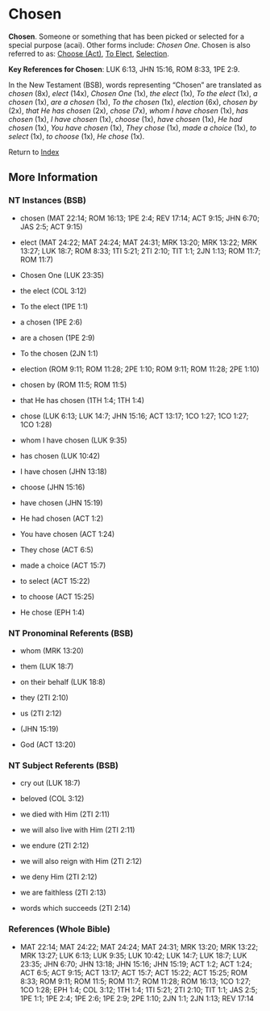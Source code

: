 # Chosen
**Chosen**. 
Someone or something that has been picked or selected for a special purpose (acai). 
Other forms include: 
*Chosen One*. 
Chosen is also referred to as: 
[Choose (Act)](Choose.md), [To Elect](Elect.md), [Selection](Selection.md). 


**Key References for Chosen**: 
LUK 6:13, JHN 15:16, ROM 8:33, 1PE 2:9. 




In the New Testament (BSB), words representing “Chosen” are translated as 
*chosen* (8x), *elect* (14x), *Chosen One* (1x), *the elect* (1x), *To the elect* (1x), *a chosen* (1x), *are a chosen* (1x), *To the chosen* (1x), *election* (6x), *chosen by* (2x), *that He has chosen* (2x), *chose* (7x), *whom I have chosen* (1x), *has chosen* (1x), *I have chosen* (1x), *choose* (1x), *have chosen* (1x), *He had chosen* (1x), *You have chosen* (1x), *They chose* (1x), *made a choice* (1x), *to select* (1x), *to choose* (1x), *He chose* (1x). 


Return to [Index](00-Index.md)

## More Information

### NT Instances (BSB)

* chosen (MAT 22:14; ROM 16:13; 1PE 2:4; REV 17:14; ACT 9:15; JHN 6:70; JAS 2:5; ACT 9:15)

* elect (MAT 24:22; MAT 24:24; MAT 24:31; MRK 13:20; MRK 13:22; MRK 13:27; LUK 18:7; ROM 8:33; 1TI 5:21; 2TI 2:10; TIT 1:1; 2JN 1:13; ROM 11:7; ROM 11:7)

* Chosen One (LUK 23:35)

* the elect (COL 3:12)

* To the elect (1PE 1:1)

* a chosen (1PE 2:6)

* are a chosen (1PE 2:9)

* To the chosen (2JN 1:1)

* election (ROM 9:11; ROM 11:28; 2PE 1:10; ROM 9:11; ROM 11:28; 2PE 1:10)

* chosen by (ROM 11:5; ROM 11:5)

* that He has chosen (1TH 1:4; 1TH 1:4)

* chose (LUK 6:13; LUK 14:7; JHN 15:16; ACT 13:17; 1CO 1:27; 1CO 1:27; 1CO 1:28)

* whom I have chosen (LUK 9:35)

* has chosen (LUK 10:42)

* I have chosen (JHN 13:18)

* choose (JHN 15:16)

* have chosen (JHN 15:19)

* He had chosen (ACT 1:2)

* You have chosen (ACT 1:24)

* They chose (ACT 6:5)

* made a choice (ACT 15:7)

* to select (ACT 15:22)

* to choose (ACT 15:25)

* He chose (EPH 1:4)



### NT Pronominal Referents (BSB)

* whom (MRK 13:20)

* them (LUK 18:7)

* on their behalf (LUK 18:8)

* they (2TI 2:10)

* us (2TI 2:12)

*  (JHN 15:19)

* God (ACT 13:20)



### NT Subject Referents (BSB)

* cry out (LUK 18:7)

* beloved (COL 3:12)

* we died with Him (2TI 2:11)

* we will also live with Him (2TI 2:11)

* we endure (2TI 2:12)

* we will also reign with Him (2TI 2:12)

* we deny Him (2TI 2:12)

* we are faithless (2TI 2:13)

* words which succeeds (2TI 2:14)



### References (Whole Bible)

* MAT 22:14; MAT 24:22; MAT 24:24; MAT 24:31; MRK 13:20; MRK 13:22; MRK 13:27; LUK 6:13; LUK 9:35; LUK 10:42; LUK 14:7; LUK 18:7; LUK 23:35; JHN 6:70; JHN 13:18; JHN 15:16; JHN 15:19; ACT 1:2; ACT 1:24; ACT 6:5; ACT 9:15; ACT 13:17; ACT 15:7; ACT 15:22; ACT 15:25; ROM 8:33; ROM 9:11; ROM 11:5; ROM 11:7; ROM 11:28; ROM 16:13; 1CO 1:27; 1CO 1:28; EPH 1:4; COL 3:12; 1TH 1:4; 1TI 5:21; 2TI 2:10; TIT 1:1; JAS 2:5; 1PE 1:1; 1PE 2:4; 1PE 2:6; 1PE 2:9; 2PE 1:10; 2JN 1:1; 2JN 1:13; REV 17:14



